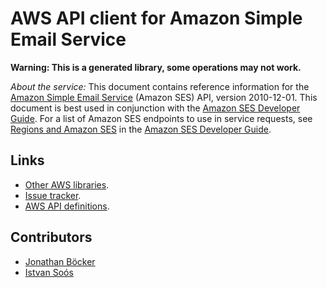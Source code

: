 # AWS API client for Amazon Simple Email Service

**Warning: This is a generated library, some operations may not work.**

*About the service:*
This document contains reference information for the <a
href="https://aws.amazon.com/ses/">Amazon Simple Email Service</a> (Amazon
SES) API, version 2010-12-01. This document is best used in conjunction with
the <a
href="https://docs.aws.amazon.com/ses/latest/DeveloperGuide/Welcome.html">Amazon
SES Developer Guide</a>.
<note>
For a list of Amazon SES endpoints to use in service requests, see <a
href="https://docs.aws.amazon.com/ses/latest/DeveloperGuide/regions.html">Regions
and Amazon SES</a> in the <a
href="https://docs.aws.amazon.com/ses/latest/DeveloperGuide/Welcome.html">Amazon
SES Developer Guide</a>.
</note>

## Links

- [Other AWS libraries](https://github.com/agilord/aws_client/tree/master/generated).
- [Issue tracker](https://github.com/agilord/aws_client/issues).
- [AWS API definitions](https://github.com/aws/aws-sdk-js/tree/master/apis).

## Contributors

- [Jonathan Böcker](https://github.com/Schwusch)
- [Istvan Soós](https://github.com/isoos)

